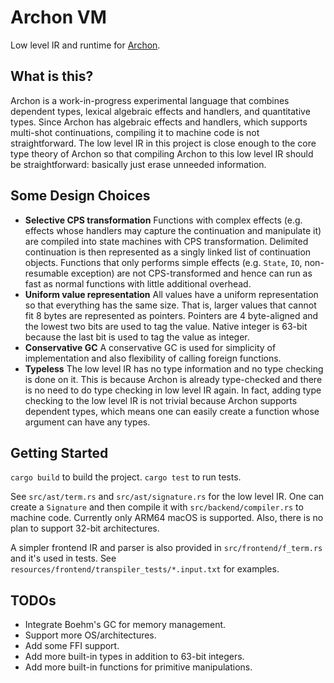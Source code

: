 # Archon VM

Low level IR and runtime for [Archon](https://github.com/tgeng/archon).

## What is this?

Archon is a work-in-progress experimental language that combines dependent types, lexical algebraic effects and
handlers, and quantitative types. Since Archon has algebraic effects and handlers, which supports multi-shot
continuations, compiling it to machine code is not straightforward. The low level IR in this project is close enough to
the core type theory of Archon so that compiling Archon to this low level IR should be straightforward: basically just
erase unneeded information.

## Some Design Choices

* **Selective CPS transformation** Functions with complex effects (e.g. effects whose handlers may capture the
  continuation and manipulate it) are compiled into state machines with CPS transformation. Delimited continuation is
  then represented as a singly linked list of continuation objects. Functions that only performs simple effects (e.g.
  `State`, `IO`, non-resumable exception) are not CPS-transformed and hence can run as fast as normal functions with
  little additional overhead.
* **Uniform value representation** All values have a uniform representation so that everything has the same size. That
  is, larger values that cannot fit 8 bytes are represented as pointers. Pointers are 4 byte-aligned and the lowest two
  bits are used to tag the value. Native integer is 63-bit because the last bit is used to tag the value as integer.
* **Conservative GC** A conservative GC is used for simplicity of implementation and also flexibility of calling foreign
  functions.
* **Typeless** The low level IR has no type information and no type checking is done on it. This is because Archon is
  already type-checked and there is no need to do type checking in low level IR again. In fact, adding type checking to
  the low level IR is not trivial because Archon supports dependent types, which means one can easily create a function
  whose argument can have any types.

## Getting Started

`cargo build` to build the project. `cargo test` to run tests.

See `src/ast/term.rs` and `src/ast/signature.rs` for the low level IR. One can create a `Signature` and then compile it
with `src/backend/compiler.rs` to machine code. Currently only ARM64 macOS is supported. Also, there is no plan to
support 32-bit architectures.

A simpler frontend IR and parser is also provided in `src/frontend/f_term.rs` and it's used in tests.
See `resources/frontend/transpiler_tests/*.input.txt` for examples.

## TODOs

* Integrate Boehm's GC for memory management.
* Support more OS/architectures.
* Add some FFI support.
* Add more built-in types in addition to 63-bit integers.
* Add more built-in functions for primitive manipulations.
